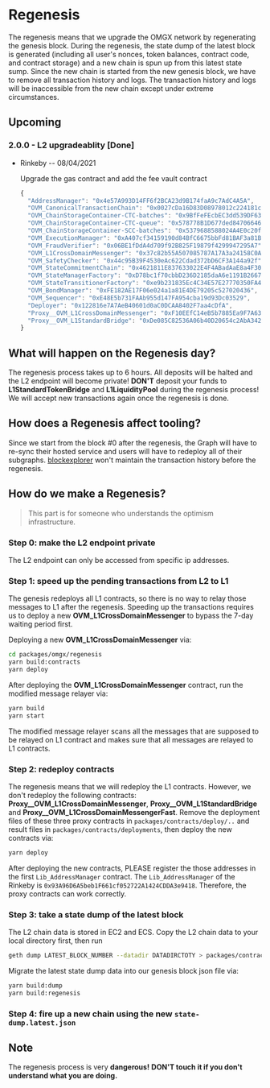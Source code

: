 # Regenesis

The regenesis means that we upgrade the OMGX network by regenerating the genesis block. During the regenesis, the state dump of the latest block is generated (including all user's nonces, token balances, contract code, and contract storage) and a new chain is spun up from this latest state sump. Since the new chain is started from the new genesis block, we have to remove all transaction history and logs. The transaction history and logs will be inaccessible from the new chain except under extreme circumstances.

## Upcoming

### 2.0.0 - L2 upgradeablity [Done]

* Rinkeby -- 08/04/2021

  Upgrade the gas contract and add the fee vault contract
  
  ```js
  {
    "AddressManager": "0x4e57A993D14FF6f2BCA23d9B174faA9c7AdC4A5A",
    "OVM_CanonicalTransactionChain": "0x0027cDa16D83D08978012c224181c6AED363511d",
    "OVM_ChainStorageContainer-CTC-batches": "0x9BfFeFEcbEC3dd539DF633E0866c038D4F28CF16",
    "OVM_ChainStorageContainer-CTC-queue": "0x578778B1D677ded84706646eEb11Ea85079f7bf5",
    "OVM_ChainStorageContainer-SCC-batches": "0x5379688588024A4E0c20f359241eD7A3D81AFB8f",
    "OVM_ExecutionManager": "0xA407cf34159190d84BfC6675bbFd81BAF3a81Bb3",
    "OVM_FraudVerifier": "0x06BE1fDdA4d709f92B825F19879f4299947295A7",
    "OVM_L1CrossDomainMessenger": "0x37c82b55A507085787A17A3a24158C0Aa646f4A3",
    "OVM_SafetyChecker": "0x44c95B39F4530eAc622Cdad372bD6CF3A144a92f",
    "OVM_StateCommitmentChain": "0x4621811E837633022E4F4ABadAaE8a4F301C5D1C",
    "OVM_StateManagerFactory": "0xD78bc1f70cbbD236D2185daA6e1191B26677FF77",
    "OVM_StateTransitionerFactory": "0xe9b231835Ec4C34E57E27770350FA4111Dd899cd",
    "OVM_BondManager": "0xFE182AE17F06e024a1a81E4DE79205c527020436",
    "OVM_Sequencer": "0xE48E5b731FAAb955d147FA954cba19d93Dc03529",
    "Deployer": "0x122816e7A7AeB40601d0aC0DCAA8402F7aa4cDfA",
    "Proxy__OVM_L1CrossDomainMessenger": "0xF10EEfC14eB5b7885Ea9F7A631a21c7a82cf5D76",
    "Proxy__OVM_L1StandardBridge": "0xDe085C82536A06b40D20654c2AbA342F2abD7077"
  }
  ```

## What will happen on the Regenesis day?

The regenesis process takes up to 6 hours. All deposits will be halted and the L2 endpoint will become private! **DON'T** deposit your funds to **L1StandardTokenBridge** and **L1LiquidityPool** during the regenesis process! We will accept new transactions again once the regenesis is done.

## How does a Regenesis affect tooling?

Since we start from the block #0 after the regenesis, the Graph will have to re-sync their hosted service and users will have to redeploy all of their subgraphs. [blockexplorer](https://blockexplorer.rinkeby.omgx.network/?network=OmgX) won't maintain the transaction history before the regenesis.

## How do we make a Regenesis?

> This part is for someone who understands the optimism infrastructure.

### Step 0: make the L2 endpoint private

The L2 endpoint can only be accessed from specific ip addresses.

### Step 1: speed up the pending transactions from L2 to L1

The genesis redeploys all L1 contracts, so there is no way to relay those messages to L1 after the regenesis. Speeding up the transactions requires us to deploy a new **OVM_L1CrossDomainMessenger** to bypass the 7-day waiting period first. 

Deploying a new **OVM_L1CrossDomainMessenger** via:

```bash
cd packages/omgx/regenesis
yarn build:contracts
yarn deploy
```

After deploying the **OVM_L1CrossDomainMessenger** contract, run the modified message relayer via:

```bash
yarn build
yarn start
```

The modified message relayer scans all the messages that are supposed to be relayed on L1 contract and makes sure that all messages are relayed to L1 contracts.

### Step 2: redeploy contracts

The regenesis means that we will redeploy the L1 contracts. However, we don't redeploy the following contracts: **Proxy__OVM_L1CrossDomainMessenger**, **Proxy__OVM_L1StandardBridge** and **Proxy__OVM_L1CrossDomainMessengerFast**. Remove the deployment files of these three proxy contracts in `packages/contracts/deploy/..` and  result files in `packages/contracts/deployments`, then deploy the new contracts via:

```bash
yarn deploy
```

After deploying the new contracts, PLEASE register the those addresses in the first `Lib_AddressManager` contract. The `Lib_AddressManager` of the Rinkeby is `0x93A96D6A5beb1F661cf052722A1424CDDA3e9418`. Therefore, the proxy contracts can work correctly.

### Step 3: take a state dump of the latest block

The L2 chain data is stored in EC2 and ECS. Copy the L2 chain data to your local directory first, then run 

```bash
geth dump LATEST_BLOCK_NUMBER --datadir DATADIRCTOTY > packages/contracts/dist/dump/state-dump.regenesis.json
```

Migrate the latest state dump data into our genesis block json file via:

```bash
yarn build:dump
yarn build:regenesis
```

### Step 4: fire up a new chain using the new `state-dump.latest.json`

## Note

The regenesis process is very **dangerous!** **DON'T touch it if you don't understand what you are doing.**

